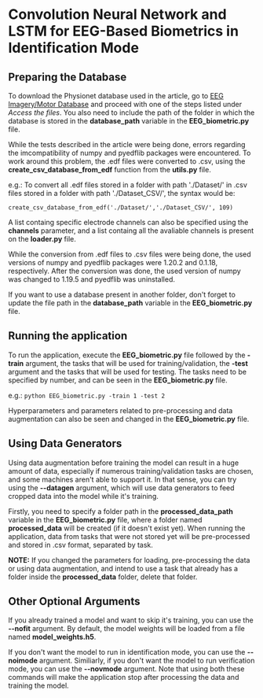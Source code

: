 # Convolution Neural Network and LSTM for EEG-Based Biometrics in Identification Mode

## Preparing the Database

To download the Physionet database used in the article, go to [EEG Imagery/Motor Database](https://physionet.org/content/eegmmidb/1.0.0/) and proceed with one of the steps listed under *Access the files*. You also need to include the path of the folder in which the database is stored in the **database_path** variable in the **EEG_biometric.py** file.

While the tests described in the article were being done, errors regarding the imcompatibility of numpy and pyedflib packages were encountered. To work around this problem, the .edf files were converted to .csv, using the **create_csv_database_from_edf** function from the **utils.py** file.

e.g.: To convert all .edf files stored in a folder with path './Dataset/' in .csv files stored in a folder with path './Dataset_CSV/', the syntax would be:

`create_csv_database_from_edf('./Dataset/','./Dataset_CSV/', 109)`

A list containg specific electrode channels can also be specified using the **channels** parameter, and a list containg all the avaliable channels is present on the **loader.py** file.

While the conversion from .edf files to .csv files were being done, the used versions of numpy and pyedflib packages were 1.20.2 and 0.1.18, respectively. After the conversion was done, the used version of numpy was changed to 1.19.5 and pyedflib was uninstalled.

If you want to use a database present in another folder, don't forget to update the file path in the **database_path** variable in the **EEG_biometric.py** file.

## Running the application

To run the application, execute the **EEG_biometric.py** file followed by the **-train** argument, the tasks that will be used for training/validation, the **-test** argument and the tasks that will be used for testing. The tasks need to be specified by number, and can be seen in the **EEG_biometric.py** file.

e.g.: `python EEG_biometric.py -train 1 -test 2`

Hyperparameters and parameters related to pre-processing and data augmentation can also be seen and changed in the **EEG_biometric.py** file. 

## Using Data Generators

Using data augmentation before training the model can result in a huge amount of data, especially if numerous training/validation tasks are chosen, and some machines aren't able to support it. In that sense, you can try using the **--datagen** argument, which will use data generators to feed cropped data into the model while it's training.

Firstly, you need to specify a folder path in the **processed_data_path** variable in the **EEG_biometric.py** file, where a folder named **processed_data** will be created (if it doesn't exist yet). When running the application, data from tasks that were not stored yet will be pre-processed and stored in .csv format, separated by task.

**NOTE:** If you changed the parameters for loading, pre-processing the data or using data augmentation, and intend to use a task that already has a folder inside the **processed_data** folder, delete that folder.

## Other Optional Arguments
If you already trained a model and want to skip it's training, you can use the **--nofit** argument. By default, the model weights will be loaded from a file named **model_weights.h5**.

If you don't want the model to run in identification mode, you can use the **--noimode** argument. Similiarly, if you don't want the model to run verification mode, you can use the **--novmode** argument. Note that using both these commands will make the application stop after processing the data and training the model.
